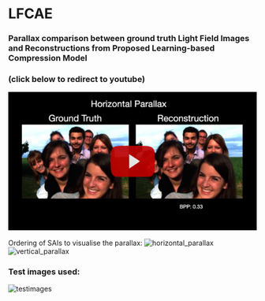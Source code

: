# LFCAE

### Parallax comparison between ground truth Light Field Images and Reconstructions from Proposed Learning-based Compression Model 

### (click below to redirect to youtube)

[![Parallax comparison](images/youtube.png)](http://www.youtube.com/watch?v=UundtlZStTM "Parallax comparison")

Ordering of SAIs to visualise the parallax:
![horizontal_parallax](images/hor_prlx.png)  
![vertical_parallax](images/ver_prlx.png)


### Test images used:

![testimages](images/testimages.png)
